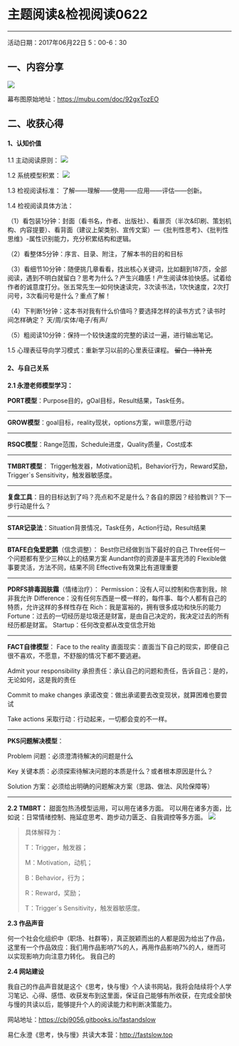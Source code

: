# 主题阅读&检视阅读0622
**********
活动日期：2017年06月22日 5：00-6：30
## 一、内容分享

![](./_image/2017-06-22第二天——主动阅读vs检视阅读_爱奇艺.jpg)

  
幕布图原始地址：<https://mubu.com/doc/92gxTozEO>

## 二、收获心得

#### 1、认知价值

 1.1 主动阅读原则：
![](./_image/主动阅读.jpg)


1.2 系统模型积累：
![](./_image/微信图片_20170709115734.jpg)


1.3 检视阅读标准：
了解——理解——使用——应用——评估——创新。

1.4 检视阅读具体方法：

（1）看包装1分钟：封面（看书名，作者、出版社）、看扉页（半次&印刷、策划机构、内容提要）、看背面（建议上架类别、宣传文案）—《批判性思考》、《批判性思维》-属性识别能力，充分积累结构和逻辑。

（2）看整体5分钟：序言、目录、附注，了解本书的目的和目标

（3）看细节10分钟：随便挑几章看看，找出核心关键词，比如翻到187页，全部阅读，遇到不明白就留白？思考为什么？产生兴趣感！产生阅读体验快感。试着给作者的诚意度打分。张五常先生—如何快速读完，3次读书法，1次快速度，2次打问号，3次看问号是什么？重点了解！

（4）下判断1分钟：这本书对我有什么价值吗？要选择怎样的读书方式？读书时间怎样确定？ 天/周/实体/电子/有声/

（5）粗阅读10分钟：保持一个较快速度的完整的读过一遍，进行输出笔记。

1.5 心理表征导向学习模式：重新学习以前的心里表征课程。
~~留白—待补充~~

#### 2、与自己关系
**2.1 永澄老师模型学习：**

**PORT模型**：Purpose目的，gOal目标，Result结果，Task任务。
****
**GROW模型**：goal目标，reality现状，options方案，will意愿/行动
****
**RSQC模型**：Range范围，Schedule进度，Quality质量，Cost成本
***
**TMBRT模型**： Trigger触发器，Motivation动机，Behavior行为，Reward奖励，Trigger`s Sensitivity，触发器敏感度。
***
**复盘工具**：目的目标达到了吗？亮点和不足是什么？各自的原因？经验教训？下一步行动是什么？
***
**STAR记录法**：Situation背景情况，Task任务，Action行动，Result结果
****
**BTAFE白兔爱肥鹅**（信念调整）：
	Best你已经做到当下最好的自己
	Three任何一个问题都有至少三种以上的结果方案
	Aundant你的资源是丰富充沛的
	Flexible做事要灵活，方法不同，结果不同
	Effective有效果比有道理重要
***
**PDRFS排毒润肤霜**（情绪治疗）：
	Permission：没有人可以控制和伤害到我，除非我允许
	Difference：没有任何东西是一模一样的，每件事、每个人都有自己的特质，允许这样的多样性存在
	Rich：我是富裕的，拥有很多成功和快乐的能力
	Fortune：过去的一切经历是垃圾还是财富，是由自己决定的，我决定过去的所有经历都是财富。
	Startup：任何改变都从改变信念开始
***
**FACT自律模型**：
Face to the reality 直面现实：直面当下自己的现实，即便自己很不喜欢，不愿意，不舒服的情况下都不要逃避。

Admit your responsibility 承担责任：承认自己的问题和责任，告诉自己：是的，无论如何，这是我的责任

Commit to make changes 承诺改变：做出承诺要去改变现状，就算困难也要尝试

Take actions 采取行动：行动起来，一切都会变的不一样。
***
**PKS问题解决模型**：

Problem 问题：必须澄清待解决的问题是什么


Key 关键本质：必须探索待解决问题的本质是什么？或者根本原因是什么？

Solution 方案：必须给出明确的问题解决方案（思路、做法、风险保障等）

***

**2.2 TMBRT：**
甜面包热汤模型运用，可以用在诸多方面。
可以用在诸多方面，比如说：日常情绪控制、拖延症思考、跑步动力匮乏、自我调控等多方面。
![](./_image/tmbrt.jpg)
>具体解释为：
> 
>T：Trigger，触发器；
> 
>M：Motivation，动机；
> 
>B：Behavior，行为；
> 
> R：Reward，奖励；
> 
> T：Trigger`s Sensitivity，触发器敏感度。

**2.3 作品声音**

何一个社会化组织中（职场、社群等），真正脱颖而出的人都是因为给出了作品，这里有一个作品效应：我们用作品影响7%的人，再用作品影响7%的人，继而可以实现影响力向注意力转化。
我自己的

**2.4 网站建设**

我自己的作品声音就是这个《思考，快与慢》个人读书网站，我将会陆续将个人学习笔记、心得、感悟、收获发布到这里面，保证自己能够有所收获，在完成全部快与慢的共读以后，能够提升个人的阅读能力和判断决策能力。

网站地址：<https://cbj9056.gitbooks.io/fastandslow>

易仁永澄《思考，快与慢》共读大本营：<http://fastslow.top>
